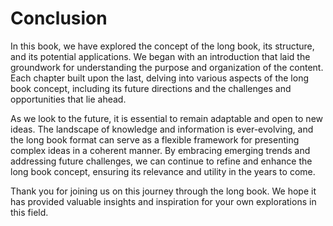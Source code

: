 # Conclusion

In this book, we have explored the concept of the long book, its structure, and its potential applications. We began with an introduction that laid the groundwork for understanding the purpose and organization of the content. Each chapter built upon the last, delving into various aspects of the long book concept, including its future directions and the challenges and opportunities that lie ahead.

As we look to the future, it is essential to remain adaptable and open to new ideas. The landscape of knowledge and information is ever-evolving, and the long book format can serve as a flexible framework for presenting complex ideas in a coherent manner. By embracing emerging trends and addressing future challenges, we can continue to refine and enhance the long book concept, ensuring its relevance and utility in the years to come.

Thank you for joining us on this journey through the long book. We hope it has provided valuable insights and inspiration for your own explorations in this field.
